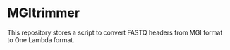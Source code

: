 # MGItrimmer
This repository stores a script to convert FASTQ headers from MGI format to One Lambda format.
